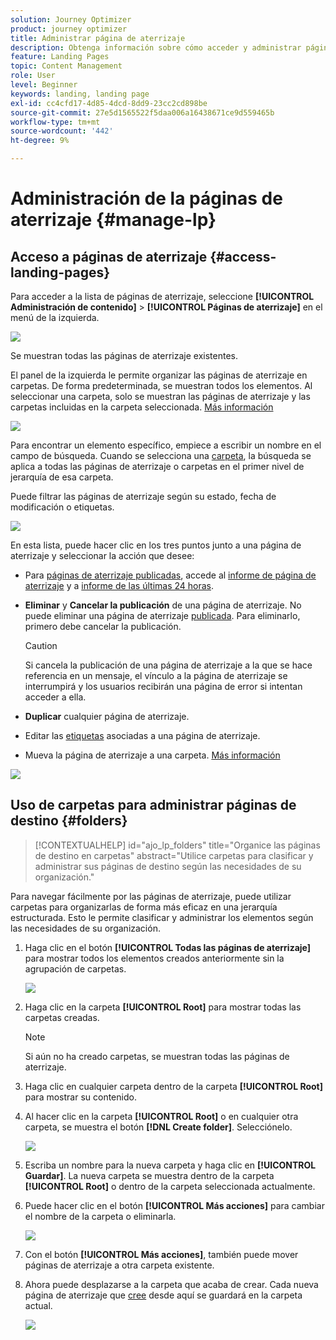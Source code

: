 ```yaml
---
solution: Journey Optimizer
product: journey optimizer
title: Administrar página de aterrizaje
description: Obtenga información sobre cómo acceder y administrar páginas de aterrizaje en Journey Optimizer
feature: Landing Pages
topic: Content Management
role: User
level: Beginner
keywords: landing, landing page
exl-id: cc4cfd17-4d85-4dcd-8dd9-23cc2cd898be
source-git-commit: 27e5d1565522f5daa006a16438671ce9d559465b
workflow-type: tm+mt
source-wordcount: '442'
ht-degree: 9%

---
```


# Administración de la páginas de aterrizaje {#manage-lp}

## Acceso a páginas de aterrizaje {#access-landing-pages}

Para acceder a la lista de páginas de aterrizaje, seleccione **[!UICONTROL Administración de contenido]** > **[!UICONTROL Páginas de aterrizaje]** en el menú de la izquierda.

![](assets/lp_access-list.png)

Se muestran todas las páginas de aterrizaje existentes.

El panel de la izquierda le permite organizar las páginas de aterrizaje en carpetas. De forma predeterminada, se muestran todos los elementos. Al seleccionar una carpeta, solo se muestran las páginas de aterrizaje y las carpetas incluidas en la carpeta seleccionada. [Más información](#folders)

![](assets/lp-access-list-folders.png)

Para encontrar un elemento específico, empiece a escribir un nombre en el campo de búsqueda. Cuando se selecciona una [carpeta](#folders), la búsqueda se aplica a todas las páginas de aterrizaje o carpetas en el primer nivel de jerarquía de esa carpeta<!--(not nested items)-->.

Puede filtrar las páginas de aterrizaje según su estado, fecha de modificación o etiquetas.

![](assets/lp_access-list-filter.png)

En esta lista, puede hacer clic en los tres puntos junto a una página de aterrizaje y seleccionar la acción que desee:

* Para [páginas de aterrizaje publicadas](create-lp.md#publish-landing-page), accede al [informe de página de aterrizaje](../reports/lp-report-global-cja.md) y a [informe de las últimas 24 horas](../reports/lp-report-live.md).

* **Eliminar** y **Cancelar la publicación** de una página de aterrizaje. No puede eliminar una página de aterrizaje [publicada](create-lp.md#publish-landing-page). Para eliminarlo, primero debe cancelar la publicación.

  >[!CAUTION]
  >
  >Si cancela la publicación de una página de aterrizaje a la que se hace referencia en un mensaje, el vínculo a la página de aterrizaje se interrumpirá y los usuarios recibirán una página de error si intentan acceder a ella.

* **Duplicar** cualquier página de aterrizaje.

* Editar las [etiquetas](../start/search-filter-categorize.md#tags) asociadas a una página de aterrizaje.

* Mueva la página de aterrizaje a una carpeta. [Más información](#folders)

![](assets/lp_access-list-actions.png)

## Uso de carpetas para administrar páginas de destino {#folders}

>[!CONTEXTUALHELP]
>id="ajo_lp_folders"
>title="Organice las páginas de destino en carpetas"
>abstract="Utilice carpetas para clasificar y administrar sus páginas de destino según las necesidades de su organización."

Para navegar fácilmente por las páginas de aterrizaje, puede utilizar carpetas para organizarlas de forma más eficaz en una jerarquía estructurada. Esto le permite clasificar y administrar los elementos según las necesidades de su organización.

1. Haga clic en el botón **[!UICONTROL Todas las páginas de aterrizaje]** para mostrar todos los elementos creados anteriormente sin la agrupación de carpetas.

   ![](assets/lp-folders.png)

1. Haga clic en la carpeta **[!UICONTROL Root]** para mostrar todas las carpetas creadas.

   >[!NOTE]
   >
   >Si aún no ha creado carpetas, se muestran todas las páginas de aterrizaje.

1. Haga clic en cualquier carpeta dentro de la carpeta **[!UICONTROL Root]** para mostrar su contenido.

1. Al hacer clic en la carpeta **[!UICONTROL Root]** o en cualquier otra carpeta, se muestra el botón **[!DNL Create folder]**. Selecciónelo.

   ![](assets/lp-create-folder.png)

1. Escriba un nombre para la nueva carpeta y haga clic en **[!UICONTROL Guardar]**. La nueva carpeta se muestra dentro de la carpeta **[!UICONTROL Root]** o dentro de la carpeta seleccionada actualmente.

1. Puede hacer clic en el botón **[!UICONTROL Más acciones]** para cambiar el nombre de la carpeta o eliminarla.

   ![](assets/lp-folder-more-actions.png)

1. Con el botón **[!UICONTROL Más acciones]**, también puede mover páginas de aterrizaje a otra carpeta existente.

1. Ahora puede desplazarse a la carpeta que acaba de crear. Cada nueva página de aterrizaje que [cree](create-lp.md#create-landing-page.md) desde aquí se guardará en la carpeta actual.

   ![](assets/lp-folder-create.png)
